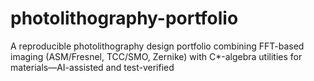 # photolithography-portfolio
A reproducible photolithography design portfolio combining FFT-based imaging (ASM/Fresnel, TCC/SMO, Zernike) with C*-algebra utilities for materials—AI-assisted and test-verified

